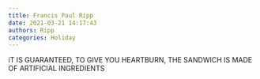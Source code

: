 ```yaml
---
title: Francis Paul Ripp
date: 2021-03-21 14:17:43
authors: Ripp
categories: Holiday
---
```


 iT IS GUARANTEED, TO GIVE YOU HEARTBURN, THE SANDWICH IS MADE OF ARTIFICIAL
INGREDIENTS